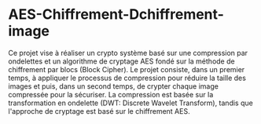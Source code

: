 # AES-Chiffrement-Dchiffrement-image
Ce projet vise à réaliser un crypto système basé sur une compression par ondelettes et un algorithme de cryptage AES fondé sur la méthode de chiffrement par blocs (Block Cipher). Le projet consiste, dans un premier temps, à appliquer le processus de compression pour réduire la taille des images et puis, dans un second temps, de crypter chaque image compressée pour la sécuriser. La compression est basée sur la transformation en ondelette (DWT: Discrete Wavelet Transform), tandis que l'approche de cryptage est basé sur le chiffrement AES.  
